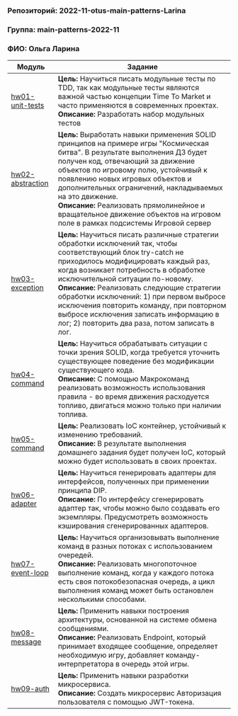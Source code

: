 ### Репозиторий: 2022-11-otus-main-patterns-Larina
### Группа: main-patterns-2022-11  
### ФИО: Ольга Ларина

| Модуль                                 |Задание|
|----------------------------------------| --- |
| [hw01-unit-tests](./hw01-unit-tests)   |**Цель:** Научиться писать модульные тесты по TDD, так как модульные тесты являются важной частью концепции Time To Market и часто применяются в современных проектах.<br />**Описание:** Разработать набор модульных тестов
| [hw02-abstraction](./hw02-abstraction) |**Цель:** Выработать навыки применения SOLID принципов на примере игры "Космическая битва". В результате выполнения ДЗ будет получен код, отвечающий за движение объектов по игровому полю, устойчивый к появлению новых игровых объектов и дополнительных ограничений, накладываемых на это движение.<br />**Описание:** Реализовать прямолинейное и вращательное движение объектов на игровом поле в рамках подсистемы Игровой сервер
| [hw03-exception](./hw03-exception)     |**Цель:** Научиться писать различные стратегии обработки исключений так, чтобы соответствующий блок try-catсh не приходилось модифицировать каждый раз, когда возникает потребность в обработке исключительной ситуации по-новому.<br />**Описание:** Реализовать следующие стратегии обработки исключений: 1) при первом выбросе исключения повторить команду, при повторном выбросе исключения записать информацию в лог; 2) повторить два раза, потом записать в лог.
| [hw04-command](./hw04-command)         |**Цель:** Научиться обрабатывать ситуации с точки зрения SOLID, когда требуется уточнить существующее поведение без модификации существующего кода.<br />**Описание:** С помощью Макрокоманд реализовать возможность использования правила - во время движения расходуется топливо, двигаться можно только при наличии топлива.
| [hw05-command](./hw05-ioc)             |**Цель:** Реализовать IoC контейнер, устойчивый к изменению требований.<br />**Описание:** В результате выполнения домашнего задания будет получен IoC, который можно будет использовать в своих проектах.
| [hw06-adapter](./hw06-adapter)         |**Цель:** Научиться генерировать адаптеры для интерфейсов, полученных при применении принципа DIP.<br />**Описание:** По интерфейсу сгенерировать адаптер так, чтобы можно было создавать его экземпляры. Предусмотреть возможность кэширования сгенерированных адаптеров.
| [hw07-event-loop](./hw07-event-loop)   |**Цель:** Научиться организовывать выполнение команд в разных потоках с использованием очередей.<br />**Описание:** Реализовать многопоточное выполнение команд, когда у каждого потока есть своя потокобезопасная очередь, а цикл выполнения команд может быть остановлен несколькими способами.
| [hw08-message](./hw08-message)         |**Цель:** Применить навыки построения архитектуры, основанной на системе обмена сообщениями.<br />**Описание:** Реализовать Endpoint, который принимает входящее сообщение, определяет необходимую игру, добавляет команду-интерпретатора в очередь этой игры.
| [hw09-auth](./hw09-auth)               |**Цель:** Применить навыки разработки микросервиса.<br />**Описание:** Создать микросервис Авторизация пользователя с помощью JWT-токена.
